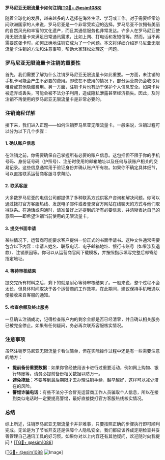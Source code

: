 **罗马尼亚无限流量卡如何注销[[TG💪+ @esim1088](https://t.me/s/esim1088)]**

随着全球化的发展，越来越多的人选择在海外生活、学习或工作。对于需要经常访问欧洲国家的人来说，罗马尼亚是一个非常受欢迎的选择。罗马尼亚不仅拥有美丽的自然风光和丰富的文化遗产，而且其通信服务也非常发达。许多人在罗马尼亚使用无限流量卡来满足日常通讯需求，比如上网、打电话和发短信等。然而，当不再需要这张卡时，如何正确地注销它成为了一个问题。本文将详细介绍罗马尼亚无限流量卡注销的方法和注意事项，帮助大家轻松处理这一问题。

### 罗马尼亚无限流量卡注销的重要性

首先，我们需要了解为什么注销罗马尼亚无限流量卡如此重要。一方面，未注销的手机卡可能会产生不必要的费用。即使在不使用的情况下，部分运营商仍会收取月租费或其他隐藏费用。另一方面，注销卡片也有助于保护个人信息安全。如果卡片被遗弃或丢失，可能会被不法分子利用，造成隐私泄露甚至经济损失。因此，及时注销不再使用的罗马尼亚无限流量卡是非常必要的。

### 注销流程详解

接下来，我们进入正题——如何注销罗马尼亚无限流量卡。一般来说，注销过程可以分为以下几个步骤：

#### 1. **确认账户信息**
在注销之前，你需要确保自己掌握所有必要的账户信息。这包括但不限于你的手机号码、身份证号码（护照号）、注册时使用的邮箱地址以及任何与该账户相关的交易记录。这些信息通常用于验证身份并确认账户所有权。如果你不确定具体细节，可以直接联系运营商客服寻求帮助。

#### 2. **联系客服**
大多数罗马尼亚的电信公司都提供了多种联系方式供客户咨询和解决问题。你可以通过拨打官方客服热线、发送电子邮件或者登录官方网站在线聊天的方式与他们取得联系。在通话或沟通时，请准备好上述提到的所有必要信息，并清晰表达自己的意图——即希望注销当前使用的无限流量卡。

#### 3. **提交书面申请**
某些情况下，运营商可能要求客户提供一份正式的书面申请书。这种文件通常需要包含以下内容：申请人姓名、联系电话、电子邮箱地址、银行卡账号（如果涉及退款）、注销原因等。你可以从运营商官网下载模板，并按照指示填写完整后邮寄给指定地址。

#### 4. **等待审核结果**
提交完所有材料之后，剩下的就是耐心等待审核结果了。一般来说，整个过程不会太长，但具体时间取决于各个运营商的工作效率。在此期间，建议保持手机畅通以便接收来自客服的通知。

#### 5. **检查余额及终止服务**
一旦确认注销成功，记得检查账户内的剩余金额是否已经清零，并且确认相关服务已被完全停止。如果有任何疑问，务必再次联系客服核实情况。

### 注意事项

虽然注销罗马尼亚无限流量卡看似简单，但在实际操作过程中还是有一些需要注意的地方：

- **提前备份重要数据**：如果你曾经使用该卡进行过重要活动，例如网上购物、银行转账等，请务必提前备份相关数据以防万一。
- **避免拖延**：不要等到最后期限才去办理注销手续，越早越好，这样可以减少潜在的风险。
- **警惕诈骗电话**：有些不法分子会冒充运营商工作人员骗取个人信息，所以在接到类似电话时一定要提高警惕，最好直接拨打官方客服热线核实情况。

### 总结

综上所述，注销罗马尼亚无限流量卡并非难事，只要按照正确的步骤执行即可顺利完成。无论是为了节省开支还是保障个人隐私安全，我们都应该养成定期检查并妥善管理自己通讯工具的好习惯。如果你对以上内容还有其他疑问，欢迎随时向我提问！[[TG💪+ @esim1088](https://t.me/s/esim1088)]

[[TG💪+ @esim1088](https://t.me/s/esim1088) ![Image](https://i.postimg.cc/4NQfJmqS/Snipaste-2025-05-13-00-14-12.png)]